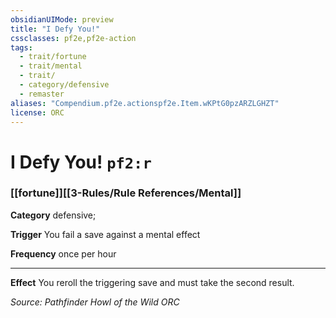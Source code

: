 ```yaml
---
obsidianUIMode: preview
title: "I Defy You!"
cssclasses: pf2e,pf2e-action
tags:
  - trait/fortune
  - trait/mental
  - trait/
  - category/defensive
  - remaster
aliases: "Compendium.pf2e.actionspf2e.Item.wKPtG0pzARZLGHZT"
license: ORC
---
```

# I Defy You! `pf2:r`

### [[fortune]][[3-Rules/Rule References/Mental]]

**Category** defensive; 




**Trigger** You fail a save against a mental effect

**Frequency** once per hour

* * *

**Effect** You reroll the triggering save and must take the second result.

*Source: Pathfinder Howl of the Wild*
*ORC*